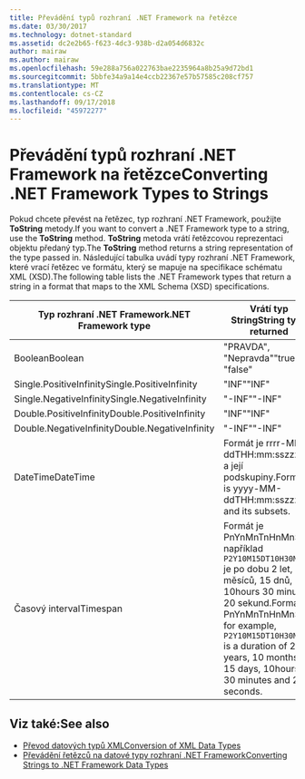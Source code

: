 ```yaml
---
title: Převádění typů rozhraní .NET Framework na řetězce
ms.date: 03/30/2017
ms.technology: dotnet-standard
ms.assetid: dc2e2b65-f623-4dc3-938b-d2a054d6832c
author: mairaw
ms.author: mairaw
ms.openlocfilehash: 59e288a756a022763bae2235964a8b25a9d72bd1
ms.sourcegitcommit: 5bbfe34a9a14e4ccb22367e57b57585c208cf757
ms.translationtype: MT
ms.contentlocale: cs-CZ
ms.lasthandoff: 09/17/2018
ms.locfileid: "45972277"
---
```

# <a name="converting-net-framework-types-to-strings"></a><span data-ttu-id="480bc-102">Převádění typů rozhraní .NET Framework na řetězce</span><span class="sxs-lookup"><span data-stu-id="480bc-102">Converting .NET Framework Types to Strings</span></span>
<span data-ttu-id="480bc-103">Pokud chcete převést na řetězec, typ rozhraní .NET Framework, použijte **ToString** metody.</span><span class="sxs-lookup"><span data-stu-id="480bc-103">If you want to convert a .NET Framework type to a string, use the **ToString** method.</span></span> <span data-ttu-id="480bc-104">**ToString** metoda vrátí řetězcovou reprezentaci objektu předaný typ.</span><span class="sxs-lookup"><span data-stu-id="480bc-104">The **ToString** method returns a string representation of the type passed in.</span></span> <span data-ttu-id="480bc-105">Následující tabulka uvádí typy rozhraní .NET Framework, které vrací řetězec ve formátu, který se mapuje na specifikace schématu XML (XSD).</span><span class="sxs-lookup"><span data-stu-id="480bc-105">The following table lists the .NET Framework types that return a string in a format that maps to the XML Schema (XSD) specifications.</span></span>  
  
|<span data-ttu-id="480bc-106">Typ rozhraní .NET Framework</span><span class="sxs-lookup"><span data-stu-id="480bc-106">.NET Framework type</span></span>|<span data-ttu-id="480bc-107">Vrátí typ String</span><span class="sxs-lookup"><span data-stu-id="480bc-107">String type returned</span></span>|  
|-------------------------|--------------------------|  
|<span data-ttu-id="480bc-108">Boolean</span><span class="sxs-lookup"><span data-stu-id="480bc-108">Boolean</span></span>|<span data-ttu-id="480bc-109">"PRAVDA", "Nepravda"</span><span class="sxs-lookup"><span data-stu-id="480bc-109">"true", "false"</span></span>|  
|<span data-ttu-id="480bc-110">Single.PositiveInfinity</span><span class="sxs-lookup"><span data-stu-id="480bc-110">Single.PositiveInfinity</span></span>|<span data-ttu-id="480bc-111">"INF"</span><span class="sxs-lookup"><span data-stu-id="480bc-111">"INF"</span></span>|  
|<span data-ttu-id="480bc-112">Single.NegativeInfinity</span><span class="sxs-lookup"><span data-stu-id="480bc-112">Single.NegativeInfinity</span></span>|<span data-ttu-id="480bc-113">"-INF"</span><span class="sxs-lookup"><span data-stu-id="480bc-113">"-INF"</span></span>|  
|<span data-ttu-id="480bc-114">Double.PositiveInfinity</span><span class="sxs-lookup"><span data-stu-id="480bc-114">Double.PositiveInfinity</span></span>|<span data-ttu-id="480bc-115">"INF"</span><span class="sxs-lookup"><span data-stu-id="480bc-115">"INF"</span></span>|  
|<span data-ttu-id="480bc-116">Double.NegativeInfinity</span><span class="sxs-lookup"><span data-stu-id="480bc-116">Double.NegativeInfinity</span></span>|<span data-ttu-id="480bc-117">"-INF"</span><span class="sxs-lookup"><span data-stu-id="480bc-117">"-INF"</span></span>|  
|<span data-ttu-id="480bc-118">DateTime</span><span class="sxs-lookup"><span data-stu-id="480bc-118">DateTime</span></span>|<span data-ttu-id="480bc-119">Formát je rrrr-MM-ddTHH:mm:sszzzzzz a její podskupiny.</span><span class="sxs-lookup"><span data-stu-id="480bc-119">Format is yyyy-MM-ddTHH:mm:sszzzzzz and its subsets.</span></span>|  
|<span data-ttu-id="480bc-120">Časový interval</span><span class="sxs-lookup"><span data-stu-id="480bc-120">Timespan</span></span>|<span data-ttu-id="480bc-121">Formát je PnYnMnTnHnMnS, například `P2Y10M15DT10H30M20S` je po dobu 2 let, 10 měsíců, 15 dnů, 10hours 30 minut a 20 sekund.</span><span class="sxs-lookup"><span data-stu-id="480bc-121">Format is PnYnMnTnHnMnS, for example, `P2Y10M15DT10H30M20S` is a duration of 2 years, 10 months, 15 days, 10hours, 30 minutes and 20 seconds.</span></span>|  
  
## <a name="see-also"></a><span data-ttu-id="480bc-122">Viz také:</span><span class="sxs-lookup"><span data-stu-id="480bc-122">See also</span></span>

- [<span data-ttu-id="480bc-123">Převod datových typů XML</span><span class="sxs-lookup"><span data-stu-id="480bc-123">Conversion of XML Data Types</span></span>](../../../../docs/standard/data/xml/conversion-of-xml-data-types.md)  
- [<span data-ttu-id="480bc-124">Převádění řetězců na datové typy rozhraní .NET Framework</span><span class="sxs-lookup"><span data-stu-id="480bc-124">Converting Strings to .NET Framework Data Types</span></span>](../../../../docs/standard/data/xml/converting-strings-to-dotnet-data-types.md)
